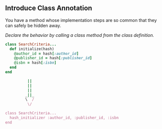 ## Introduce Class Annotation
You have a method whose implementation steps are so common that they can safely be hidden away.

*Declare the behavior by calling a class method from the class definition.*

```ruby
class SearchCriteria...
  def initialize(hash)
    @author_id = hash[:author_id]
    @publisher_id = hash[:publisher_id]
    @isbn = hash[:isbn]
  end
end

          ||
          ||
          ||
         _||_
         \  /
          \/

class SearchCriteria...
  hash_initializer :author_id, :publisher_id, :isbn
end
```
